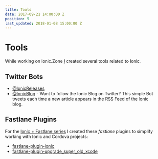 ```yaml
---
title: Tools
date: 2017-09-21 14:00:00 Z
position: 5
last_updated: 2018-01-08 15:00:00 Z
---
```


# Tools

While working on Ionic.Zone [I](../about.md) created several tools related to Ionic.

## Twitter Bots

* [@IonicReleases](tools/IonicReleases.md)
* [@IonicBlog](https://twitter.com/IonicBlog "https://twitter.com/IonicBlog") - Want to follow the Ionic Blog on Twitter? This simple Bot tweets each time a new article appears in the RSS Feed of the Ionic blog.

## Fastlane Plugins

For the [Ionic + Fastlane series](fastlane.md) I created these _fastlane_ plugins to simplify working with Ionic and Cordova projects:

* [fastlane-plugin-ionic](https://github.com/ionic-zone/fastlane-plugin-ionic)
* [fastlane-plugin-upgrade_super_old_xcode](https://github.com/ionic-zone/fastlane-plugin-upgrade_super_old_xcode)